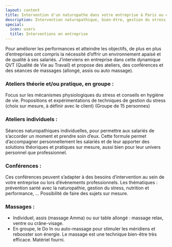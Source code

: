 ```yaml
---
layout: content
title: Intervention d'un naturopathe dans votre entreprise à Paris ou en région Parisienne
description: Intervention naturopathique, bien-être, gestion du stress, ateliers, conférences en Ile-de-france, Yvelines, etc.
special:
  icon: users
  title: Interventions en entreprise
---
```


Pour améliorer les performances et atteindre les objectifs, de plus en plus d’entreprises ont compris la nécessité d’offrir un environnement apaisé et de qualité à ses salariés.
J’interviens en entreprise dans cette dynamique QVT (Qualité de Vie au Travail) et propose des ateliers, des conférences et des séances de massages (allongé, assis ou auto massage).

### Ateliers théorie et/ou pratique, en groupe :
Focus sur les mécanismes physiologiques du stress et conseils en hygiène de vie.
Propositions et expérimentations de techniques de gestion du stress (choix sur mesure, à définir avec le client) 
(Groupe de 15 personnes)

### Ateliers individuels :
Séances naturopathiques individuelles, pour permettre aux salariés de s’accorder un moment et prendre soin d’eux. Cette formule permet d’accompagner personnellement les salariés et de leur apporter des solutions théoriques et pratiques sur mesure, aussi bien pour leur univers personnel que professionnel.

### Conférences :
Ces conférences peuvent s’adapter à des besoins d’intervention au sein de votre entreprise ou lors d’évènements professionnels.
Les thématiques : prévention santé avec la naturopathie, gestion du stress, nutrition et performance, …
Possibilité de faire des sujets sur mesure.

### Massages :
- Individuel, assis (massage Amma) ou sur table allongé : massage relax, ventre ou crâne-visage.
- En groupe, le Do In ou auto-massage pour stimuler les méridiens et rebooster son énergie.
Le massage est une technique bien-être très efficace. Matériel fourni.

